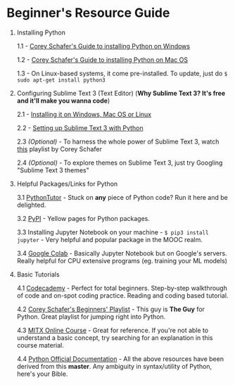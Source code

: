 # Beginner's Resource Guide

1. Installing Python

    1.1 - [Corey Schafer's Guide to installing Python on Windows](https://www.youtube.com/watch?v=YYXdXT2l-Gg)

    1.2 - [Corey Schafer's Guide to installing Python on Mac OS](https://www.youtube.com/watch?v=YYXdXT2l-Gg)

    1.3 - On Linux-based systems, it come pre-installed. To update, just do `$ sudo apt-get install python3`

2. Configuring Sublime Text 3 (Text Editor) (**Why Sublime Text 3? It's free and it'll make you wanna code**)

    2.1 - [Installing it on Windows, Mac OS or Linux](https://www.sublimetext.com/3)

    2.2 - [Setting up Sublime Text 3 with Python](https://www.youtube.com/watch?v=xFciV6Ew5r4)

    2.3 *(Optional)* - To harness the whole power of Sublime Text 3, watch [this](https://www.youtube.com/watch?v=zVLJfrIwEP8&list=PL-osiE80TeTtHH8BZngXEsLPGotQxZa6z) playlist by Corey Schafer

    2.4 *(Optional)* - To explore themes on Sublime Text 3, just try Googling "Sublime Text 3 themes"

3. Helpful Packages/Links for Python

    3.1 [PythonTutor](http://pythontutor.com/) - Stuck on **any** piece of Python code? Run it here and be delighted.

    3.2 [PyPI](https://pypi.org/) - Yellow pages for Python packages.

    3.3 Installing Jupyter Notebook on your machine - `$ pip3 install jupyter` - Very helpful and popular package in the MOOC realm.

    3.4 [Google Colab](https://colab.research.google.com/) - Basically Jupyter Notebook but on Google's servers. Really helpful for CPU extensive programs (eg. training your ML models)

4. Basic Tutorials

    4.1 [Codecademy](https://www.codecademy.com/learn/learn-python-3) - Perfect for total beginners. Step-by-step walkthrough of code and on-spot coding practice. Reading and coding based tutorial.

    4.2 [Corey Schafer's Beginners' Playlist](https://www.youtube.com/watch?v=YYXdXT2l-Gg&list=PL-osiE80TeTskrapNbzXhwoFUiLCjGgY7) - This guy is **The Guy** for Python. Great playlist for jumping right into Python.

    4.3 [MITX Online Course](https://www.edx.org/course/introduction-to-computer-science-and-programming-using-python-0) - Great for reference. If you're not able to understand a basic concept, try searching for an explanation in this course material.

    4.4 [Python Official Documentation](https://docs.python.org/3/tutorial/index.html) - All the above resources have been derived from this **master**. Any ambiguity in syntax/utility of Python, here's your Bible.
